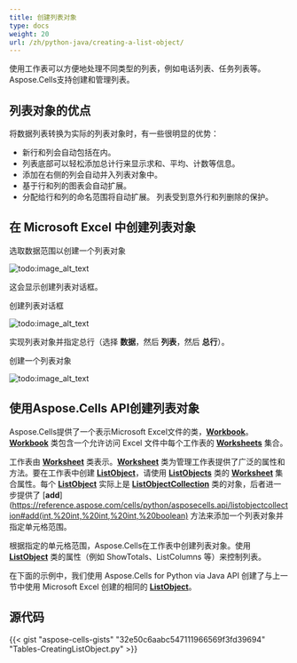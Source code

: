 ```yaml
---
title: 创建列表对象
type: docs
weight: 20
url: /zh/python-java/creating-a-list-object/
---
```


使用工作表可以方便地处理不同类型的列表，例如电话列表、任务列表等。Aspose.Cells支持创建和管理列表。

## **列表对象的优点**

将数据列表转换为实际的列表对象时，有一些很明显的优势：

- 新行和列会自动包括在内。
- 列表底部可以轻松添加总计行来显示求和、平均、计数等信息。
- 添加在右侧的列会自动并入列表对象中。
- 基于行和列的图表会自动扩展。
- 分配给行和列的命名范围将自动扩展。
列表受到意外行和列删除的保护。

## **在 Microsoft Excel 中创建列表对象**

选取数据范围以创建一个列表对象 

![todo:image_alt_text](picture1.png)

这会显示创建列表对话框。

创建列表对话框 

![todo:image_alt_text](picture2.png)

实现列表对象并指定总行（选择 **数据**，然后 **列表**，然后 **总行**）。

创建一个列表对象 

![todo:image_alt_text](picture3.png)

## **使用Aspose.Cells API创建列表对象**

Aspose.Cells提供了一个表示Microsoft Excel文件的类，[**Workbook**](https://reference.aspose.com/cells/python/asposecells.api/Workbook)。[**Workbook**](https://reference.aspose.com/cells/python/asposecells.api/Workbook) 类包含一个允许访问 Excel 文件中每个工作表的 [**Worksheets**](https://reference.aspose.com/cells/python/asposecells.api/worksheetcollection) 集合。

工作表由 [**Worksheet**](https://reference.aspose.com/cells/python/asposecells.api/Worksheet) 类表示。[**Worksheet**](https://reference.aspose.com/cells/python/asposecells.api/Worksheet) 类为管理工作表提供了广泛的属性和方法。要在工作表中创建 [**ListObject**](https://reference.aspose.com/cells/python/asposecells.api/ListObject)，请使用 [**ListObjects**](https://reference.aspose.com/cells/python/asposecells.api/worksheet#ListObjects) 类的 [**Worksheet**](https://reference.aspose.com/cells/python/asposecells.api/Worksheet) 集合属性。每个 [**ListObject**](https://reference.aspose.com/cells/python/asposecells.api/ListObject) 实际上是 [**ListObjectCollection**](https://reference.aspose.com/cells/python/asposecells.api/ListObjectCollection) 类的对象，后者进一步提供了 [**add**](https://reference.aspose.com/cells/python/asposecells.api/listobjectcollection#add(int,%20int,%20int,%20int,%20boolean) 方法来添加一个列表对象并指定单元格范围。

根据指定的单元格范围，Aspose.Cells在工作表中创建列表对象。使用 [**ListObject**](https://reference.aspose.com/cells/python/asposecells.api/ListObject) 类的属性（例如 ShowTotals、ListColumns 等）来控制列表。

在下面的示例中，我们使用 Aspose.Cells for Python via Java API 创建了与上一节中使用 Microsoft Excel 创建的相同的 [**ListObject**](https://reference.aspose.com/cells/python/asposecells.api/ListObject)。

## 源代码

{{< gist "aspose-cells-gists" "32e50c6aabc547111966569f3fd39694" "Tables-CreatingListObject.py" >}}
